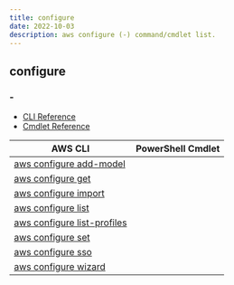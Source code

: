 ```yaml
---
title: configure
date: 2022-10-03
description: aws configure (-) command/cmdlet list.
---
```


## configure

### -

* [CLI Reference](https://docs.aws.amazon.com/cli/latest/reference/configure/index.html)
* [Cmdlet Reference](https://docs.aws.amazon.com/powershell/latest/reference/items/Shell_Configuration_cmdlets.html)

|AWS CLI|PowerShell Cmdlet|
|----|----|
|[aws configure add-model](https://docs.aws.amazon.com/cli/latest/reference/configure/add-model.html)||
|[aws configure get](https://docs.aws.amazon.com/cli/latest/reference/configure/get.html)||
|[aws configure import](https://docs.aws.amazon.com/cli/latest/reference/configure/import.html)||
|[aws configure list](https://docs.aws.amazon.com/cli/latest/reference/configure/list.html)||
|[aws configure list-profiles](https://docs.aws.amazon.com/cli/latest/reference/configure/list-profiles.html)||
|[aws configure set](https://docs.aws.amazon.com/cli/latest/reference/configure/set.html)||
|[aws configure sso](https://docs.aws.amazon.com/cli/latest/reference/configure/sso.html)||
|[aws configure wizard](https://docs.aws.amazon.com/cli/latest/reference/configure/wizard.html)||

